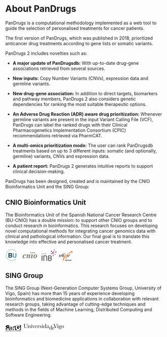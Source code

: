 # About PanDrugs

PanDrugs is a computational methodology implemented as a web tool to guide the selection of personalised treatments for cancer patients.

The first version of PanDrugs, which was published in 2018, prioritized anticancer drug treatments according to gene lists or somatic variants.

PanDrugs 2 includes novelties such as:

- **A major update of PanDrugsdb:** With up-to-date drug-gene associations retrieved from several sources. <!-- link to sources -->

- **New inputs:** Copy Number Variants (CNVs), expression data and germline variants. 

- **New drug-gene association:** In addition to direct targets, biomarkers and pathway members, PanDrugs 2 also considers genetic dependencies for ranking the most suitable therapeutic options.

- **An Adverse Drug Reaction (ADR) aware drug prioritization:** Whenever germline variants are present in the input Variant Calling File (VCF), PanDrugs can label the ranked drugs with their Clinical Pharmacogenetics Implementation Consortium (CPIC) recommendations retrieved via PharmCAT.

- **A multi-omics prioritization mode:** The user can rank PanDrugsdb treatments based on up to 3 different inputs: somatic (and optionally, germline) variants, CNVs and expression data.

- **A patient report:** PanDrugs 2 generates intuitive reports to support clinical decision-making.

PanDrugs has been designed, created and is maintained by the CNIO Bioinformatics Unit and the SING Group:

## CNIO Bioinformatics Unit

The Bioinformatics Unit of the Spanish National Cancer Research Centre (BU-CNIO) has a double mission: to support other CNIO groups and to conduct research in bioinformatics. This research 
focuses on developing novel computational methods for integrating cancer genomics data with clinical and pathological information. Our final goal is to translate this knowledge into effective and personalised cancer treatment.

[![BU-CNIO](bu-cnio-logo.png)](https://bioinformatics.cnio.es)  [![CNIO](cnio-logo.png)](https://www.cnio.es)     [![INB-ELIXIR](inb-elixir-logo.png)](https://inb-elixir.es)

## SING Group

The SING Group (Next-Generation Computer Systems Group, University of Vigo, Spain) has more than 15 years of experience developing bioinformatics and biomedicine applications in collaboration with relevant research groups, taking advantage of cutting-edge techniques and methods in the fields of Machine Learning, Distributed Computing and Software Engineering.

[![SING](sing-logo.png)](http://www.sing-group.org) [![University of Vigo](u-vigo-logo.png)](https://www.uvigo.gal)
